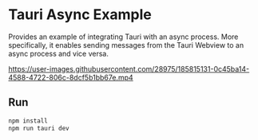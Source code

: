 # Tauri Async Example

Provides an example of integrating Tauri with an async process.
More specifically, it enables sending messages from the Tauri Webview to an async process and vice versa.

https://user-images.githubusercontent.com/28975/185815131-0c45ba14-4588-4722-806c-8dcf5b1bb67e.mp4

## Run

```sh
npm install
npm run tauri dev
```
